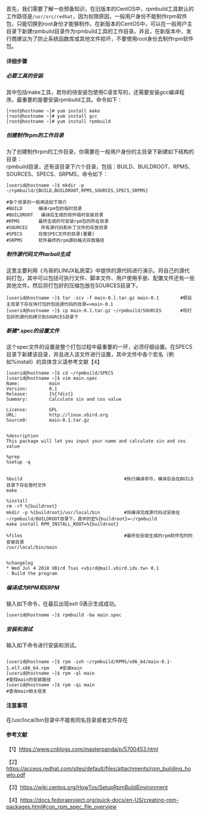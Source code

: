 首先，我们需要了解一些预备知识，在旧版本的CentOS中，rpmbuild工具默认的工作路径是`/usr/src/redhat`，因为权限原因，一般用户身份不能制作rpm软件包，只能切换到root身份才能够制作。在新版本的CentOS中，可以在一般用户主目录下新建rpmbuild目录作为rpmbuild工具的工作目录。并且，在新版本中，发行商建议为了防止系统函数库或其他文件损坏，不要使用root身份去制作rpm软件包。  

#### 详细步骤  

##### 必要工具的安装  

其中包括make工具，若你的待安装包使用C语言写的，还需要安装gcc编译程序。最重要的是要安装rpmbuild工具。命令如下：  

```console
[root@hostname ~]# yum install make
[root@hostname ~]# yum install gcc
[root@hostname ~]# yum install rpmbuild
```
##### 创建制作rpm的工作目录  

为了创建制作rpm的工作目录，你需要在一般用户身份的主目录下新建如下结构的目录：  
rpmbuild目录，还有该目录下六个目录，包括：BUILD、BUILDROOT、RPMS、SOURCES、SPECS、SRPMS，命令如下：  

```console
[userid@hostname ~]$ mkdir -p ~/rpmbuild/{BUILD,BUILDROOT,RPMS,SOURCES,SPECS,SRPMS}

#各个目录的一般用途如下简介
#BUILD 	    编译rpm包的临时目录 	
#BUILDROOT   编译后生成的软件临时安装目录
#RPMS 	    最终生成的可安装rpm包的所在目录
#SOURCES     所有源代码和补丁文件的存放目录
#SPECS 	    存放SPEC文件的目录(重要)
#SRPMS 	    软件最终的rpm源码格式存放路径
```

##### 制作源代码文件tarball生成  

这里主要利用《鸟哥的LINUX私房菜》中提供的源代码进行演示。将自己的源代码打包，其中可以包括可执行文件、脚本文件、用户使用手册、配置文件还有一些其他文件。然后将打包好的压缩包放在SOURCES目录下。  

```console
[userid@hostname ~]$ tar -zcv -f main-0.l.tar.gz main-0.1        #假设主目录下存在待打包的包括源代码的目录=>main-0.1
[userid@hostname ~]$ cp main-0.1.tar.gz ~/rpmbuild/SOURCES       #将打包好的源代码拷贝到SOURCES目录下
```

##### 新建*.spec的设置文件  

这个spec文件的设置是整个打包过程中最重要的一环，必须仔细设置。在SPECS目录下新建该目录，并且进入该文件进行设置，其中文件中各个宏名（例如%install）的具体含义请参考文献【4】  

```console
[userid@hostname ~]$ cd ~/rpmbuild/SPECS
[userid@hostname ~]$ vim main.spec
Name:           main
Version:        0.1
Release:        1%{?dist}
Summary:        Calculate sin and cos value

License:        GPL
URL:            http://linux.vbird.org
Source0:        main-0.1.tar.gz


%description
This package will let you input your name and calculate sin and cos value

%prep
%setup -q


%build                                      #执行编译命令，编译后会在BUILD目录下存在暂时文件
make

%install                     
rm -rf %{buildroot}
mkdir -p %{buildroot}/usr/local/bin         #将编译完成源代码试安装在~/rpmbuild/BUILDROOT目录下，其中的宏%{buildroot}=~/rpmbuild
make install RPM_INSTALL_ROOT=%{buildroot}

%files                                      #最终在安装生成的rpm软件包时的安装目录
/usr/local/bin/main


%changelog
* Wed Jul 4 2018 VBird Tsai <vbird@mail.vbird.idv.tw> 0.1
- Build the program 
```

##### 编译成为RPM和SRPM  
输入如下命令，在最后出现exit 0表示生成成功。  

```console
[userid@hostname ~]$ rpmbuild -ba main.spec
```

##### 安装和测试  
输入如下命令进行安装和测试。  

```console

[userid@hostname ~]$ rpm -ivh ~/rpmbuild/RPMS/x86_64/main-0.1-1.el7.x86_64.rpm    #安装main
[userid@hostname ~]$ rpm -ql main                                                 #查找main的安装路径
[userid@hostname ~]$ rpm -qi main                                                 #查询main相关信息
```

#### 注意事项  
在/usr/local/bin目录中不能有同名目录或者文件存在  

#### 参考文献  
【1】https://www.cnblogs.com/masterpanda/p/5700453.html  

【2】https://access.redhat.com/sites/default/files/attachments/rpm_building_howto.pdf  

【3】https://wiki.centos.org/HowTos/SetupRpmBuildEnvironment  

【4】https://docs.fedoraproject.org/quick-docs/en-US/creating-rpm-packages.html#con_rpm_spec_file_overview